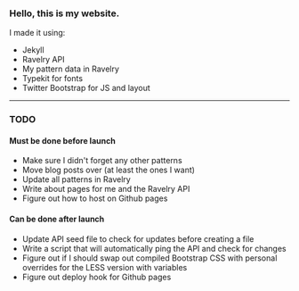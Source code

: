 ### Hello, this is my website.

I made it using:

* Jekyll
* Ravelry API
* My pattern data in Ravelry
* Typekit for fonts
* Twitter Bootstrap for JS and layout

---

### TODO

#### Must be done before launch

* Make sure I didn't forget any other patterns
* Move blog posts over (at least the ones I want)
* Update all patterns in Ravelry
* Write about pages for me and the Ravelry API
* Figure out how to host on Github pages

#### Can be done after launch

* Update API seed file to check for updates before creating a file
* Write a script that will automatically ping the API and check for changes
* Figure out if I should swap out compiled Bootstrap CSS with personal overrides for the LESS version with variables
* Figure out deploy hook for Github pages
